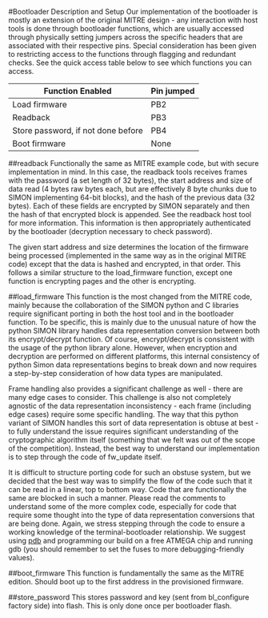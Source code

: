 #Bootloader Description and Setup
Our implementation of the bootloader is mostly an extension of the original MITRE design - any interaction with host tools is done through bootloader functions, which are usually accessed through physically setting jumpers across the specific headers that are associated with their respective pins. Special consideration has been given to restricting access to the functions through flagging and redundant checks. See the quick access table below to see which functions you can access. 

Function Enabled | Pin jumped
------------ | -------------
Load firmware | PB2
Readback | PB3
Store password, if not done before | PB4
Boot firmware | None


##readback
Functionally the same as MITRE example code, but with secure implementation in mind. In this case, the readback tools receives frames with the password (a set length of 32 bytes), the start address and size of data read (4 bytes raw bytes each, but are effectively 8 byte chunks due to SIMON implementing 64-bit blocks), and the hash of the previous data (32 bytes). Each of these fields are encrypted by SIMON separately and then the hash of that encrypted block is appended. See the readback host tool for more information. This information is then appropriately authenticated by the bootloader (decryption necessary to check password). 

The given start address and size determines the location of the firmware being processed (implemented in the same way as in the original MITRE code) except that the data is hashed and encrypted, in that order. This follows a similar structure to the load_firmware function, except one function is encrypting pages and the other is encrypting.

##load_firmware
This function is the most changed from the MITRE code, mainly because the collaboration of the SIMON python and C libraries require significant porting in both the host tool and in the bootloader function. To be specific, this is mainly due to the unusual nature of how the python SIMON library handles data representation conversion between both its encrypt/decrypt function. Of course, encrypt/decrypt is consistent with the usage of the python library alone. However, when encryption and decryption are performed on different platforms, this internal consistency of python Simon data representations begins to break down and now requires a step-by-step consideration of how data types are manipulated. 

Frame handling also provides a significant challenge as well - there are many edge cases to consider. This challenge is also not completely agnostic of the data representation inconsistency - each frame (including edge cases) require some specific handling. The way that this python variant of SIMON handles this sort of data representation is obtuse at best - to fully understand the issue requires significant understanding of the cryptographic algorithm itself (something that we felt was out of the scope of the competition). Instead, the best way to understand our implementation is to step through the code of fw_update itself. 

It is difficult to structure porting code for such an obstuse system, but we decided that the best way was to simplify the flow of the code such that it can be read in a linear, top to bottom way. Code that are functionally the same are blocked in such a manner. Please read the comments to understand some of the more complex code, especially for code that require some thought into the type of data representation conversions that are being done. Again, we stress stepping through the code to ensure a working knowledge of the terminal-bootloader relationship. We suggest using [pdb](https://docs.python.org/2/library/pdb.html) and programming our build on a free ATMEGA chip and running gdb (you should remember to set the fuses to more debugging-friendly values). 

##boot_firmware
This function is fundamentally the same as the MITRE edition. Should boot up to the first address in the provisioned firmware.

##store_password
This stores password and key (sent from bl_configure factory side) into flash. This is only done once per bootloader flash.
